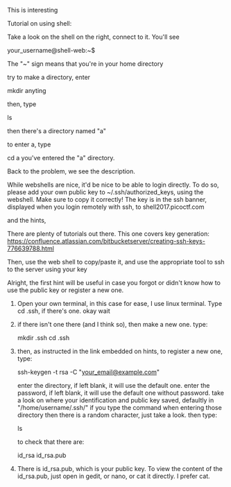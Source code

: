 This is interesting

Tutorial on using shell:

Take a look on the shell on the right, connect to it.
You'll see 

your_username@shell-web:~$

The "~" sign means that you're in your home directory

try to make a directory, enter

  mkdir anyting

then, type

  ls

then there's a directory named "a"

to enter a, type

  cd a
you've entered the "a" directory.

Back to the problem, we see the description.

While webshells are nice, it'd be nice to be able to login directly. 
To do so, please add your own public key to ~/.ssh/authorized_keys, using the webshell. 
Make sure to copy it correctly! The key is in the ssh banner, displayed when you login remotely with ssh, to shell2017.picoctf.com

and the hints,

There are plenty of tutorials out there. 
This one covers key generation: https://confluence.atlassian.com/bitbucketserver/creating-ssh-keys-776639788.html

Then, use the web shell to copy/paste it, and use the appropriate tool to ssh to the server using your key

Alright, the first hint will be useful in case you forgot or didn't know how to use the public key or register a new one.

1. Open your own terminal, in this case for ease, I use linux terminal. Type cd .ssh, if there's one. okay wait
2. if there isn't one there (and I think so), then make a new one. type:

    mkdir .ssh
    cd .ssh
    
3. then, as instructed in the link embedded on hints, to register a new one, type:

    ssh-keygen -t rsa -C "your_email@example.com"
    
    enter the directory, if left blank, it will use the default one.
    enter the password, if left blank, it will use the default one without password.
    take a look on where your identification and public key saved, defaultly in "/home/username/.ssh/" if you type the command when entering those directory
    then there is a random character, just take a look.
    then type:
    
    ls
    
    to check that there are:
    
    id_rsa      id_rsa.pub
    
4. There is id_rsa.pub, which is your public key. To view the content of the id_rsa.pub, just open in gedit, or nano, or cat it directly. I prefer cat.
  
